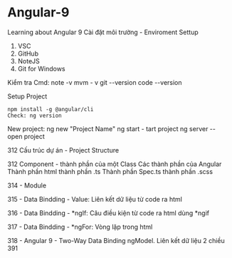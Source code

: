 # Angular-9
Learning about Angular 9
Cài đặt môi trường - Enviroment Settup
1. VSC
2. GitHub
3. NoteJS
4. Git for Windows

Kiểm tra
	Cmd: 	note -v
		mvm - v
		git --version
		code --version

Setup Project

	npm install -g @angular/cli
	Check: ng version

New project: ng new "Project Name"
	ng start   - tart project
	ng server  -- open project

312 Cấu trúc dự án - Project Structure

312 Component - thành phần của một Class
    Các thành phần của Angular
    Thành phần html
    thành phần .ts
    Thành phần Spec.ts
    thành phần .scss
    
314 - Module

315 - Data Bindding - Value: Liên kết dữ liệu từ code ra html

316 - Data Bindding - *ngIf: Câu điều kiện từ code ra html dùng *ngif

317 - Data Bindding - *ngFor: Vòng lặp trong html

318 - Angular 9 - Two-Way Data Binding ngModel. Liên kết dữ liệu 2 chiều
391